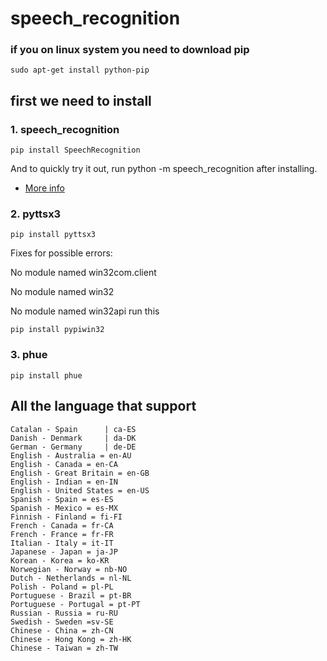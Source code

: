 # speech_recognition
### if you on linux system you need to download pip 
```
sudo apt-get install python-pip
```
## first we need to install 

### 1. speech_recognition
```
pip install SpeechRecognition
```

And to quickly try it out, run python -m speech_recognition after installing.

- [More info](https://pypi.python.org/pypi/SpeechRecognition/)  
### 2. pyttsx3
```
pip install pyttsx3
```

Fixes for possible errors:

No module named win32com.client

No module named win32

No module named win32api
run this
```
pip install pypiwin32
```

### 3. phue 
```
pip install phue
```

## All the language that support
```
Catalan - Spain      | ca-ES
Danish - Denmark     | da-DK
German - Germany     | de-DE
English - Australia = en-AU
English - Canada = en-CA
English - Great Britain = en-GB
English - Indian = en-IN
English - United States = en-US
Spanish - Spain = es-ES
Spanish - Mexico = es-MX
Finnish - Finland = fi-FI
French - Canada = fr-CA
French - France = fr-FR
Italian - Italy = it-IT
Japanese - Japan = ja-JP
Korean - Korea = ko-KR
Norwegian - Norway = nb-NO
Dutch - Netherlands = nl-NL
Polish - Poland = pl-PL
Portuguese - Brazil = pt-BR
Portuguese - Portugal = pt-PT
Russian - Russia = ru-RU
Swedish - Sweden =sv-SE
Chinese - China = zh-CN
Chinese - Hong Kong = zh-HK
Chinese - Taiwan = zh-TW
```
